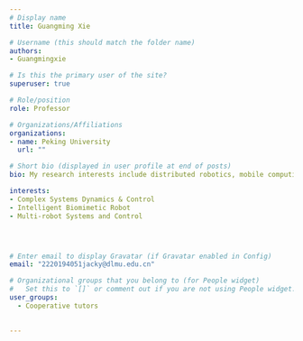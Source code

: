 ```yaml
---
# Display name
title: Guangming Xie

# Username (this should match the folder name)
authors:
- Guangmingxie

# Is this the primary user of the site?
superuser: true

# Role/position
role: Professor

# Organizations/Affiliations
organizations:
- name: Peking University
  url: ""

# Short bio (displayed in user profile at end of posts)
bio: My research interests include distributed robotics, mobile computing and programmable matter.

interests:
- Complex Systems Dynamics & Control
- Intelligent Biomimetic Robot
- Multi-robot Systems and Control




# Enter email to display Gravatar (if Gravatar enabled in Config)
email: "2220194051jacky@dlmu.edu.cn"

# Organizational groups that you belong to (for People widget)
#   Set this to `[]` or comment out if you are not using People widget.
user_groups:
  - Cooperative tutors

   
---
```

